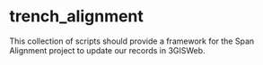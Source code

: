 # trench_alignment
This collection of scripts should provide a framework for the Span Alignment project to update our records in 3GISWeb.
